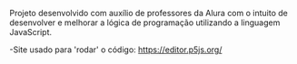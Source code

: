 Projeto desenvolvido com auxílio de professores da Alura com o intuito de desenvolver e melhorar a lógica de programação utilizando a linguagem JavaScript.

-Site usado para 'rodar' o código: https://editor.p5js.org/